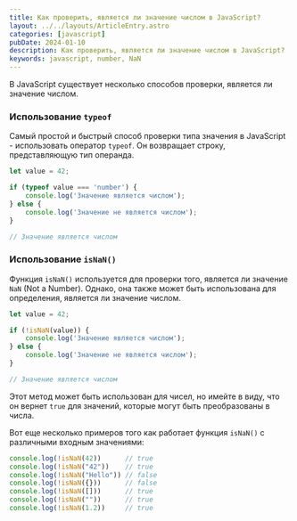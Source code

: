 ```yaml
---
title: Как проверить, является ли значение числом в JavaScript?
layout: ../../layouts/ArticleEntry.astro
categories: [javascript]
pubDate: 2024-01-10
description: Как проверить, является ли значение числом в JavaScript?
keywords: javascript, number, NaN
---
```


В JavaScript существует несколько способов проверки, является ли значение числом. 

### Использование `typeof`

Самый простой и быстрый способ проверки типа значения в JavaScript - использовать оператор `typeof`. Он возвращает строку, представляющую тип операнда.

```javascript
let value = 42;

if (typeof value === 'number') {
    console.log('Значение является числом');
} else {
    console.log('Значение не является числом');
}

// Значение является числом
```

### Использование `isNaN()`

Функция `isNaN()` используется для проверки того, является ли значение `NaN` (Not a Number). Однако, она также может быть использована для определения, является ли значение числом.

```javascript
let value = 42;

if (!isNaN(value)) {
    console.log('Значение является числом');
} else {
    console.log('Значение не является числом');
}

// Значение является числом
```

Этот метод может быть использован для чисел, но имейте в виду, что он вернет `true` для значений, которые могут быть преобразованы в числа. 

Вот еще несколько примеров того как работает функция `isNaN()` с различными входным значениями:
```javascript
console.log(!isNaN(42))      // true
console.log(!isNaN("42"))    // true
console.log(!isNaN("Hello")) // false
console.log(!isNaN({}))      // false
console.log(!isNaN([]))      // true
console.log(!isNaN(""))      // true
console.log(!isNaN(1.2))     // true
```
